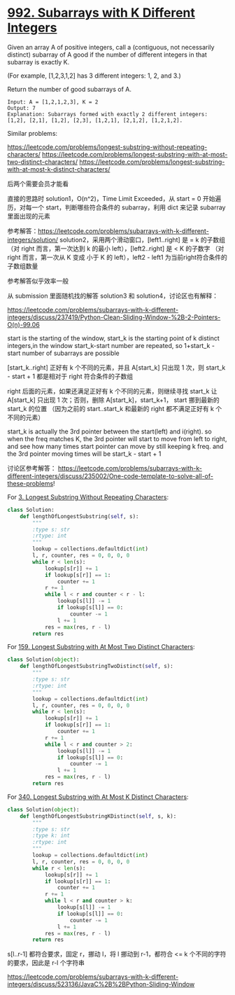 # [992. Subarrays with K Different Integers](https://leetcode.com/problems/subarrays-with-k-different-integers/)


Given an array A of positive integers, call a (contiguous, not necessarily distinct) subarray of A good if the number of different integers in that subarray is exactly K.

(For example, [1,2,3,1,2] has 3 different integers: 1, 2, and 3.)

Return the number of good subarrays of A.

```
Input: A = [1,2,1,2,3], K = 2
Output: 7
Explanation: Subarrays formed with exactly 2 different integers: [1,2], [2,1], [1,2], [2,3], [1,2,1], [2,1,2], [1,2,1,2].
```

Similar problems:

https://leetcode.com/problems/longest-substring-without-repeating-characters/
https://leetcode.com/problems/longest-substring-with-at-most-two-distinct-characters/
https://leetcode.com/problems/longest-substring-with-at-most-k-distinct-characters/

后两个需要会员才能看

直接的思路时 solution1，O(n^2)，Time Limit Exceeded，从 start = 0 开始遍历，对每一个 start，判断哪些符合条件的 subarray，利用 dict 来记录 subarray 里面出现的元素

参考解答：https://leetcode.com/problems/subarrays-with-k-different-integers/solution/
solution2，采用两个滑动窗口，[left1..right] 是 = k 的子数组（对 right 而言，第一次达到 k 的最小 left），[left2..right] 是 < K 的子数字 （对 right 而言，第一次从 K 变成 小于 K 的 left），left2 - left1 为当前right符合条件的子数组数量

参考解答似乎效率一般

从 submission 里面随机找的解答 solution3 和 solution4，讨论区也有解释：

https://leetcode.com/problems/subarrays-with-k-different-integers/discuss/237419/Python-Clean-Sliding-Window-%2B-2-Pointers-O(n)-99.06

start is the starting of the window, start_k is the starting point of k distinct integers,in the window start_k-start number are repeated, so 1+start_k - start number of subarrays are possible

[start_k..right] 正好有 k 个不同的元素，并且 A[start_k] 只出现 1 次，则 start_k - start + 1 都是相对于 right 符合条件的子数组

right 后面的元素，如果还满足正好有 k 个不同的元素，则继续寻找 start_k 让 A[start_k] 只出现 1 次；否则，删除 A[start_k]，start_k+1， start 挪到最新的 start_k 的位置 （因为之前的 start..start_k 和最新的 right 都不满足正好有 k 个不同的元素）

start_k is actually the 3rd pointer between the start(left) and i(right). so when the freq matches K, the 3rd pointer will start to move from left to right, and see how many times start pointer can move by still keeping k freq. and the 3rd pointer moving times will be start_k - start + 1

讨论区参考解答：
https://leetcode.com/problems/subarrays-with-k-different-integers/discuss/235002/One-code-template-to-solve-all-of-these-problems!

For [3. Longest Substring Without Repeating Characters](https://leetcode.com/problems/longest-substring-without-repeating-characters/):

```python
class Solution:
    def lengthOfLongestSubstring(self, s):
        """
        :type s: str
        :rtype: int
        """
        lookup = collections.defaultdict(int)
        l, r, counter, res = 0, 0, 0, 0
        while r < len(s):
            lookup[s[r]] += 1
            if lookup[s[r]] == 1:
                counter += 1
            r += 1
            while l < r and counter < r - l:
                lookup[s[l]] -= 1
                if lookup[s[l]] == 0:
                    counter -= 1
                l += 1
            res = max(res, r - l)
        return res
```

For [159. Longest Substring with At Most Two Distinct Characters](https://leetcode.com/problems/longest-substring-with-at-most-k-distinct-characters/):

```python
class Solution(object):
    def lengthOfLongestSubstringTwoDistinct(self, s):
        """
        :type s: str
        :rtype: int
        """
        lookup = collections.defaultdict(int)
        l, r, counter, res = 0, 0, 0, 0
        while r < len(s):
            lookup[s[r]] += 1
            if lookup[s[r]] == 1:
                counter += 1
            r += 1   
            while l < r and counter > 2:
                lookup[s[l]] -= 1
                if lookup[s[l]] == 0:
                    counter -= 1
                l += 1
            res = max(res, r - l) 
        return res
```

For [340. Longest Substring with At Most K Distinct Characters](https://leetcode.com/problems/longest-substring-with-at-most-k-distinct-characters/):

```python
class Solution(object):
    def lengthOfLongestSubstringKDistinct(self, s, k):
        """
        :type s: str
        :type k: int
        :rtype: int
        """
        lookup = collections.defaultdict(int)
        l, r, counter, res = 0, 0, 0, 0
        while r < len(s):
            lookup[s[r]] += 1
            if lookup[s[r]] == 1:
                counter += 1
            r += 1   
            while l < r and counter > k:
                lookup[s[l]] -= 1
                if lookup[s[l]] == 0:
                    counter -= 1
                l += 1
            res = max(res, r - l) 
        return res
```

s[l..r-1] 都符合要求，固定 r，挪动 l，将 l 挪动到 r-1，都符合 <= k 个不同的字符的要求，因此是 r-l 个字符串 


https://leetcode.com/problems/subarrays-with-k-different-integers/discuss/523136/JavaC%2B%2BPython-Sliding-Window

